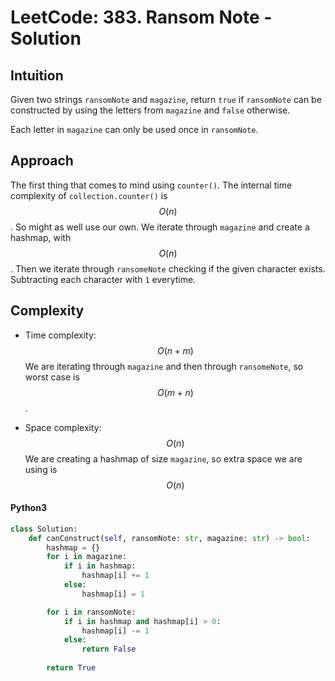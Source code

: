 # LeetCode: 383. Ransom Note - Solution

## Intuition
Given two strings `ransomNote` and `magazine`, return `true` if `ransomNote` can be constructed by using the letters from `magazine` and `false` otherwise.

Each letter in `magazine` can only be used once in `ransomNote`.

## Approach
The first thing that comes to mind using `counter()`. The internal time complexity of `collection.counter()` is $$O(n)$$. So might as well use our own. We iterate through `magazine` and create a hashmap, with $$O(n)$$. Then we iterate through `ransomeNote` checking if the given character exists. Subtracting each character with `1` everytime.

## Complexity
- Time complexity: $$O(n+m)$$
  We are iterating through `magazine` and then through `ransomeNote`, so worst case is $$O(m+n)$$.

- Space complexity: $$O(n)$$
  We are creating a hashmap of size `magazine`, so extra space we are using is $$O(n)$$

#### Python3
```python []
class Solution:
	def canConstruct(self, ransomNote: str, magazine: str) -> bool:
		hashmap = {}
		for i in magazine:
			if i in hashmap:
				hashmap[i] += 1
			else:
				hashmap[i] = 1

		for i in ransomNote:
			if i in hashmap and hashmap[i] > 0:
				hashmap[i] -= 1
			else:
				return False
		
		return True
```
